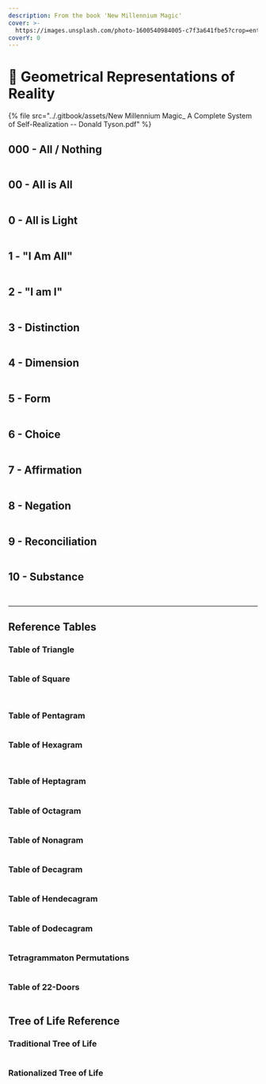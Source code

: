```yaml
---
description: From the book 'New Millennium Magic'
cover: >-
  https://images.unsplash.com/photo-1600540984005-c7f3a641fbe5?crop=entropy&cs=srgb&fm=jpg&ixid=M3wxOTcwMjR8MHwxfHNlYXJjaHwzfHxHZW9tZXRyeXxlbnwwfHx8fDE3MTk2NzUxODh8MA&ixlib=rb-4.0.3&q=85
coverY: 0
---
```


# 🔳 Geometrical Representations of Reality

{% file src="../.gitbook/assets/New Millennium Magic_ A Complete System of Self-Realization -- Donald Tyson.pdf" %}

## 000 - All / Nothing

<figure><img src="../.gitbook/assets/image (162).png" alt=""><figcaption></figcaption></figure>

## 00 - All is All

<figure><img src="../.gitbook/assets/image (163).png" alt=""><figcaption></figcaption></figure>

## 0 - All is Light

<figure><img src="../.gitbook/assets/image (164).png" alt=""><figcaption></figcaption></figure>

## 1 - "I Am All"

<figure><img src="../.gitbook/assets/image (150).png" alt=""><figcaption></figcaption></figure>

## 2 - "I am I"

<figure><img src="../.gitbook/assets/image (151).png" alt=""><figcaption></figcaption></figure>

## 3 - Distinction

<figure><img src="../.gitbook/assets/image (152).png" alt=""><figcaption></figcaption></figure>

## 4 - Dimension

<figure><img src="../.gitbook/assets/image (153).png" alt=""><figcaption></figcaption></figure>

## 5 - Form

<figure><img src="../.gitbook/assets/image (154).png" alt=""><figcaption></figcaption></figure>

## 6 - Choice

<figure><img src="../.gitbook/assets/image (155).png" alt=""><figcaption></figcaption></figure>

## 7 - Affirmation

<figure><img src="../.gitbook/assets/image (156).png" alt=""><figcaption></figcaption></figure>

## 8 - Negation

<figure><img src="../.gitbook/assets/image (157).png" alt=""><figcaption></figcaption></figure>

## 9 - Reconciliation

<figure><img src="../.gitbook/assets/image (159).png" alt=""><figcaption></figcaption></figure>

## 10 - Substance

<figure><img src="../.gitbook/assets/image (160).png" alt=""><figcaption></figcaption></figure>

<figure><img src="../.gitbook/assets/image (161).png" alt=""><figcaption></figcaption></figure>

***

## Reference Tables

### Table of Triangle

<figure><img src="../.gitbook/assets/image (165).png" alt=""><figcaption></figcaption></figure>

### Table of Square

<figure><img src="../.gitbook/assets/image (166).png" alt=""><figcaption></figcaption></figure>

<figure><img src="../.gitbook/assets/image (167).png" alt=""><figcaption></figcaption></figure>

### Table of Pentagram

<figure><img src="../.gitbook/assets/image (168).png" alt=""><figcaption></figcaption></figure>

### Table of Hexagram

<figure><img src="../.gitbook/assets/image (169).png" alt=""><figcaption></figcaption></figure>

<figure><img src="../.gitbook/assets/image (170).png" alt=""><figcaption></figcaption></figure>

### Table of Heptagram

<figure><img src="../.gitbook/assets/image (171).png" alt=""><figcaption></figcaption></figure>

### Table of Octagram

<figure><img src="../.gitbook/assets/image (172).png" alt=""><figcaption></figcaption></figure>

### Table of Nonagram

<figure><img src="../.gitbook/assets/image (173).png" alt=""><figcaption></figcaption></figure>

### Table of Decagram

<figure><img src="../.gitbook/assets/image (174).png" alt=""><figcaption></figcaption></figure>

### Table of Hendecagram

<figure><img src="../.gitbook/assets/image (175).png" alt=""><figcaption></figcaption></figure>

### Table of Dodecagram

<figure><img src="../.gitbook/assets/image (176).png" alt=""><figcaption></figcaption></figure>

### Tetragrammaton Permutations

<figure><img src="../.gitbook/assets/image (177).png" alt=""><figcaption></figcaption></figure>

### Table of 22-Doors

<figure><img src="../.gitbook/assets/image (5).png" alt=""><figcaption></figcaption></figure>

## Tree of Life Reference

### Traditional Tree of Life

<figure><img src="../.gitbook/assets/image (1) (1).png" alt=""><figcaption></figcaption></figure>

### Rationalized Tree of Life

<figure><img src="../.gitbook/assets/image (2) (1).png" alt=""><figcaption></figcaption></figure>
